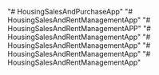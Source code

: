 "# HousingSalesAndPurchaseApp" 
"# HousingSalesAndRentManagementApp" 
"# HousingSalesAndRentManagementAPP"
"# HousingSalesAndRentManagementApp" 
"# HousingSalesAndRentManagementApp" 
"# HousingSalesAndRentManagementApp" 
"# HousingSalesAndRentManagementApp" 
